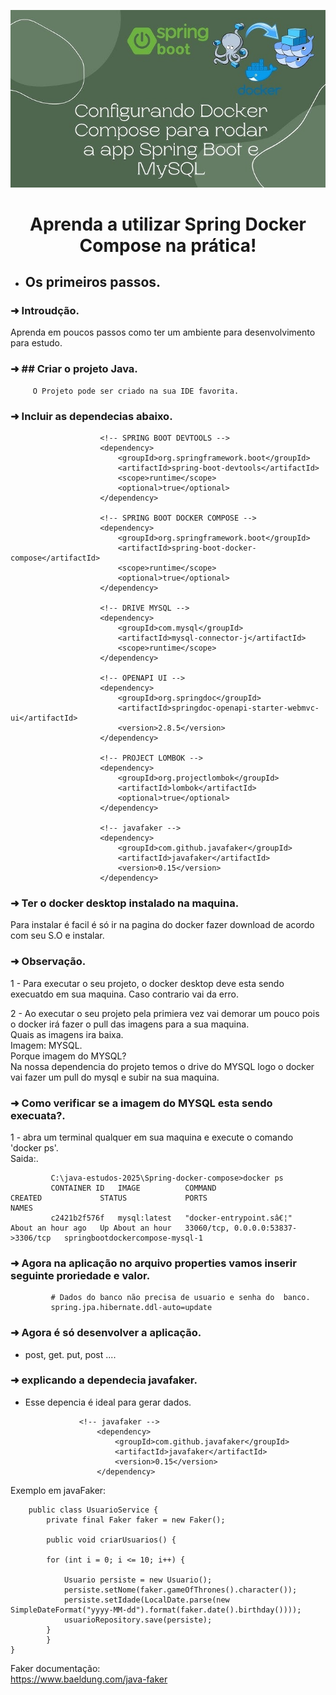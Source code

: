  <p align="center">
  <img src="https://github.com/EduardoNofre/Spring-docker-compose/blob/main/hq720.jpg" alt="Sublime's custom image"/>  
</p>

 <h1 align="center">
         Aprenda a utilizar Spring Docker Compose na prática!
 </h1>

 - ## Os primeiros passos.

### ➜ Introudção.
Aprenda em poucos passos como ter um ambiente para desenvolvimento para estudo.

### ➜ ## Criar o projeto Java.
         O Projeto pode ser criado na sua IDE favorita.
   
### ➜  Incluir as dependecias abaixo.
   
                 		<!-- SPRING BOOT DEVTOOLS -->
                 		<dependency>
                 			<groupId>org.springframework.boot</groupId>
                 			<artifactId>spring-boot-devtools</artifactId>
                 			<scope>runtime</scope>
                 			<optional>true</optional>
                 		</dependency>
                 
                 		<!-- SPRING BOOT DOCKER COMPOSE -->
                 		<dependency>
                 			<groupId>org.springframework.boot</groupId>
                 			<artifactId>spring-boot-docker-compose</artifactId>
                 			<scope>runtime</scope>
                 			<optional>true</optional>
                 		</dependency>
                 
                 		<!-- DRIVE MYSQL -->
                 		<dependency>
                 			<groupId>com.mysql</groupId>
                 			<artifactId>mysql-connector-j</artifactId>
                 			<scope>runtime</scope>
                 		</dependency>
                 
                 		<!-- OPENAPI UI -->
                 		<dependency>
                 			<groupId>org.springdoc</groupId>
                 			<artifactId>springdoc-openapi-starter-webmvc-ui</artifactId>
                 			<version>2.8.5</version>
                 		</dependency>
                 
                 		<!-- PROJECT LOMBOK -->
                 		<dependency>
                 			<groupId>org.projectlombok</groupId>
                 			<artifactId>lombok</artifactId>
                 			<optional>true</optional>
                 		</dependency>

                   		<!-- javafaker -->
                		<dependency>
                			<groupId>com.github.javafaker</groupId>
                			<artifactId>javafaker</artifactId>
                			<version>0.15</version>
                		</dependency>

### ➜ Ter o docker desktop instalado na maquina.
   Para instalar é facil é só ir na pagina do docker fazer download de acordo com seu S.O e instalar.

### ➜ Observação.

1 - Para executar o seu projeto, o docker desktop deve esta sendo execuatdo em sua maquina.
    Caso contrario vai da erro.
         
2 - Ao executar o seu projeto pela primiera vez vai demorar um pouco pois o docker irá fazer o pull das imagens para a sua maquina.<br>
    Quais as imagens ira baixa.<br>
    Imagem: MYSQL.<br>
    Porque imagem do MYSQL?<br>
     Na nossa dependencia do projeto temos o drive do MYSQL logo o docker vai fazer um pull do mysql e subir na sua maquina.<br>
     
### ➜ Como verificar se a imagem do MYSQL esta sendo execuata?.<br>
 1 - abra um terminal qualquer em sua maquina e execute o comando 'docker ps'.<br>
    Saida:.<br>
    
             C:\java-estudos-2025\Spring-docker-compose>docker ps
             CONTAINER ID   IMAGE          COMMAND                  CREATED             STATUS             PORTS                                NAMES
             c2421b2f576f   mysql:latest   "docker-entrypoint.sâ€¦"   About an hour ago   Up About an hour   33060/tcp, 0.0.0.0:53837->3306/tcp   springbootdockercompose-mysql-1
   
### ➜ Agora na aplicação no arquivo properties vamos inserir seguinte proriedade e valor.
             # Dados do banco não precisa de usuario e senha do  banco.
             spring.jpa.hibernate.ddl-auto=update

### ➜ Agora é só desenvolver a aplicação.
 - post, get. put, post ....

### ➜ explicando a dependecia javafaker.
  - Esse depencia é ideal para gerar dados.
    
               		<!-- javafaker -->
                		<dependency>
                			<groupId>com.github.javafaker</groupId>
                			<artifactId>javafaker</artifactId>
                			<version>0.15</version>
                		</dependency>
   
Exemplo em javaFaker:

		public class UsuarioService {
   			private final Faker faker = new Faker();

   			public void criarUsuarios() {

			for (int i = 0; i <= 10; i++) {

				Usuario persiste = new Usuario();
				persiste.setNome(faker.gameOfThrones().character());
				persiste.setIdade(LocalDate.parse(new SimpleDateFormat("yyyy-MM-dd").format(faker.date().birthday())));
				usuarioRepository.save(persiste);
			}
  	    	}
	}
 
 Faker documentação:<br>
 https://www.baeldung.com/java-faker<br>
